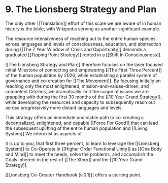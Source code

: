 # 9. The Lionsberg Strategy and Plan

The only other [[Translation]] effort of this scale we are aware of in human history is the bible, with Wikipedia serving as another significant example. 

The resource intensiveness of reaching out to the entire human species across languages and levels of consciousness, education, and abstraction during [[The 7 Year Window of Crisis and Opportunity]] demands a graduated [[Tipping Point Strategy]] rooted in a [[Shift In Consciousness]].  

[[The Lionsberg Strategy and Plan]] therefore focuses on the laser focused initial Milestone of connecting and empowering [[The First Three Percent]] of the human population by 2026, while establishing a parallel system of governance and co-creation for [[The Movement]]. By focusing initially on reaching only the most enlightened, mission-and-values-driven, and competent Citizens, we dramatically limit the scope of issues we are grappling with during the first 30 months of the [[10 Year Grand Strategy]], while developing the resources and capacity to subsequently reach out across progressively more distant languages and levels. 

This strategy offers an immediate and viable path to co-creating a decentralized, enlightened, and capable [[Force For Good]] that can lead the subsequent uplifting of the entire human population and [[Living System]] We interexist as aspects of. 

It is up to you, that first three percent, to learn to leverage the [[Lionsberg System]] to Co-Operate in [[Higher Order Functional Unity]]  as [[One Body and Mind]] to meet the needs, solve the problems, and accomplish the Goals inherent in the rest of [[The Story]] and the [[10 Year Grand Strategy]]. 

[[Lionsberg Co-Creator Handbook (v.0.1)]] offers a starting point. 

